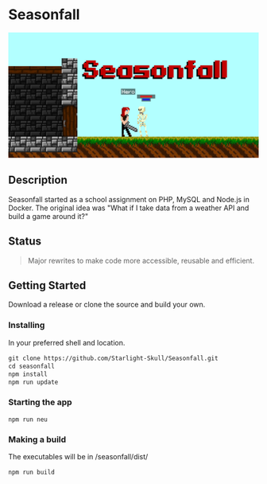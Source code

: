 # Seasonfall

![banner](https://github.com/Starlight-Skull/Seasonfall/blob/ca3f0d77167a61dfa9739d97f201b91960388c0f/Misc/Banner.png?raw=true)

## Description

Seasonfall started as a school assignment on PHP, MySQL and Node.js in Docker.
The original idea was "What if I take data from a weather API and build a game around it?"

## Status

> Major rewrites to make code more accessible, reusable and efficient.

## Getting Started

Download a release or clone the source and build your own.

### Installing

In your preferred shell and location.

```shell
git clone https://github.com/Starlight-Skull/Seasonfall.git
cd seasonfall
npm install
npm run update
```

### Starting the app

```shell
npm run neu
```

### Making a build

The executables will be in /seasonfall/dist/

```shell
npm run build
```